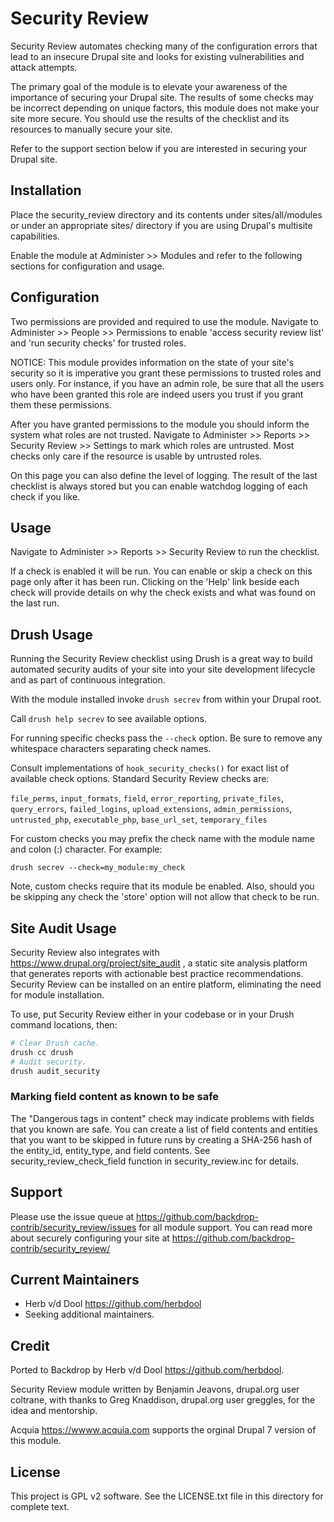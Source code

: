 # Security Review

Security Review automates checking many of the configuration errors that lead
to an insecure Drupal site and looks for existing vulnerabilities and attack
attempts.

The primary goal of the module is to elevate your awareness of the importance of
securing your Drupal site. The results of some checks may be incorrect depending
on unique factors, this module does not make your site more secure. You should
use the results of the checklist and its resources to manually secure your site.

Refer to the support section below if you are interested in securing your Drupal
site.

## Installation

Place the security_review directory and its contents under sites/all/modules or
under an appropriate sites/ directory if you are using Drupal's multisite
capabilities.

Enable the module at Administer >> Modules and refer to the following sections
for configuration and usage.

## Configuration

Two permissions are provided and required to use the module. Navigate to
Administer >> People >> Permissions to enable
'access security review list' and 'run security checks' for trusted roles.

NOTICE: This module provides information on the state of your site's security so
it is imperative you grant these permissions to trusted roles and users only.
For instance, if you have an admin role, be sure that all the users who have
been granted this role are indeed users you trust if you grant them these
permissions.

After you have granted permissions to the module you should inform the system
what roles are not trusted. Navigate to
Administer >> Reports >> Security Review >> Settings to mark which roles are
untrusted. Most checks only care if the resource is usable by
untrusted roles.

On this page you can also define the level of logging. The result
of the last checklist is always stored but you can enable watchdog logging of
each check if you like.

## Usage

Navigate to Administer >> Reports >> Security Review to run the checklist.

If a check is enabled it will be run. You can enable or skip a check on this
page only after it has been run. Clicking on the 'Help' link beside each check
will provide details on why the check exists and what was found on the last run.

## Drush Usage

Running the Security Review checklist using Drush is a great way to build
automated security audits of your site into your site development lifecycle and
as part of continuous integration.

With the module installed invoke `drush secrev` from within your Drupal root.

Call `drush help secrev` to see available options.

For running specific checks pass the `--check` option. Be sure to remove any
whitespace characters separating check names.

Consult implementations of `hook_security_checks()` for exact list of available
check options. Standard Security Review checks are:

`file_perms`, `input_formats`, `field`, `error_reporting`, `private_files`, `query_errors`,
`failed_logins`, `upload_extensions`, `admin_permissions`, `untrusted_php`,
`executable_php`, `base_url_set`, `temporary_files`

For custom checks you may prefix the check name with the module name and
colon (:) character. For example:

`drush secrev --check=my_module:my_check`

Note, custom checks require that its module be enabled. Also, should you be
skipping any check the 'store' option will not allow that check to be run.

## Site Audit Usage

Security Review also integrates with <https://www.drupal.org/project/site_audit> ,
a static site analysis platform that generates reports with actionable best
practice recommendations. Security Review can be installed on an entire
platform, eliminating the need for module installation.

To use, put Security Review either in your codebase or in your Drush command
locations, then:

```bash
# Clear Drush cache.
drush cc drush
# Audit security.
drush audit_security
```

### Marking field content as known to be safe

The "Dangerous tags in content" check may indicate problems with fields that
you known are safe. You can create a list of field contents and entities
that you want to be skipped in future runs by creating a SHA-256 hash of the
entity_id, entity_type, and field contents. See security_review_check_field
function in security_review.inc for details.

## Support

Please use the issue queue at <https://github.com/backdrop-contrib/security_review/issues> for all
module support. You can read more about securely configuring your site at
<https://github.com/backdrop-contrib/security_review/>

## Current Maintainers

- Herb v/d Dool <https://github.com/herbdool>
- Seeking additional maintainers.

## Credit

Ported to Backdrop by Herb v/d Dool <https://github.com/herbdool>.

Security Review module written by Benjamin Jeavons, drupal.org user coltrane,
with thanks to Greg Knaddison, drupal.org user greggles, for the idea and
mentorship.

Acquia <https://wwww.acquia.com> supports the orginal Drupal 7 version of this module.

## License

This project is GPL v2 software. See the LICENSE.txt file in this directory for
complete text.

